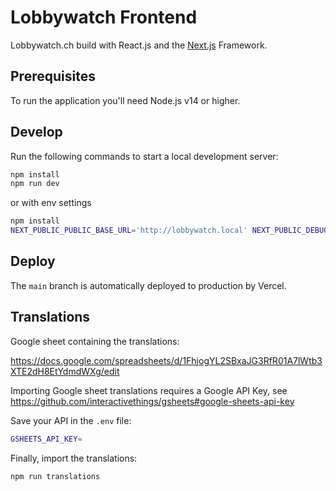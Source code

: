 # Lobbywatch Frontend

Lobbywatch.ch build with React.js and the [Next.js](https://github.com/zeit/next.js/) Framework.

## Prerequisites

To run the application you'll need Node.js v14 or higher.

## Develop

Run the following commands to start a local development server:

```bash
npm install
npm run dev
```

or with env settings

```bash
npm install
NEXT_PUBLIC_PUBLIC_BASE_URL='http://lobbywatch.local' NEXT_PUBLIC_DEBUG_INFORMATION=1 npm run dev
```

## Deploy

The `main` branch is automatically deployed to production by Vercel.

## Translations

Google sheet containing the translations:

https://docs.google.com/spreadsheets/d/1FhjogYL2SBxaJG3RfR01A7lWtb3XTE2dH8EtYdmdWXg/edit

Importing Google sheet translations requires a Google API Key, see https://github.com/interactivethings/gsheets#google-sheets-api-key

Save your API in the `.env` file:

```bash
GSHEETS_API_KEY=
```

Finally, import the translations:

```bash
npm run translations
```
